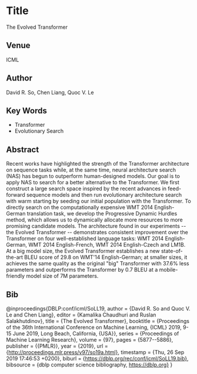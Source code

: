 # Title 
The Evolved Transformer

## Venue
ICML

## Author 
David R. So, Chen Liang, Quoc V. Le

## Key Words 
- Transformer
- Evolutionary Search

## Abstract 
Recent works have highlighted the strength of the Transformer architecture on sequence tasks while, at the same time, neural architecture search (NAS) has begun to outperform human-designed models. Our goal is to apply NAS to search for a better alternative to the Transformer. We first construct a large search space inspired by the recent advances in feed-forward sequence models and then run evolutionary architecture search with warm starting by seeding our initial population with the Transformer. To directly search on the computationally expensive WMT 2014 English-German translation task, we develop the Progressive Dynamic Hurdles method, which allows us to dynamically allocate more resources to more promising candidate models. The architecture found in our experiments -- the Evolved Transformer -- demonstrates consistent improvement over the Transformer on four well-established language tasks: WMT 2014 English-German, WMT 2014 English-French, WMT 2014 English-Czech and LM1B. At a big model size, the Evolved Transformer establishes a new state-of-the-art BLEU score of 29.8 on WMT'14 English-German; at smaller sizes, it achieves the same quality as the original "big" Transformer with 37.6% less parameters and outperforms the Transformer by 0.7 BLEU at a mobile-friendly model size of 7M parameters.


## Bib
@inproceedings{DBLP:conf/icml/SoLL19,
  author    = {David R. So and
               Quoc V. Le and
               Chen Liang},
  editor    = {Kamalika Chaudhuri and
               Ruslan Salakhutdinov},
  title     = {The Evolved Transformer},
  booktitle = {Proceedings of the 36th International Conference on Machine Learning,
               {ICML} 2019, 9-15 June 2019, Long Beach, California, {USA}},
  series    = {Proceedings of Machine Learning Research},
  volume    = {97},
  pages     = {5877--5886},
  publisher = {{PMLR}},
  year      = {2019},
  url       = {http://proceedings.mlr.press/v97/so19a.html},
  timestamp = {Thu, 26 Sep 2019 17:46:53 +0200},
  biburl    = {https://dblp.org/rec/conf/icml/SoLL19.bib},
  bibsource = {dblp computer science bibliography, https://dblp.org}
}